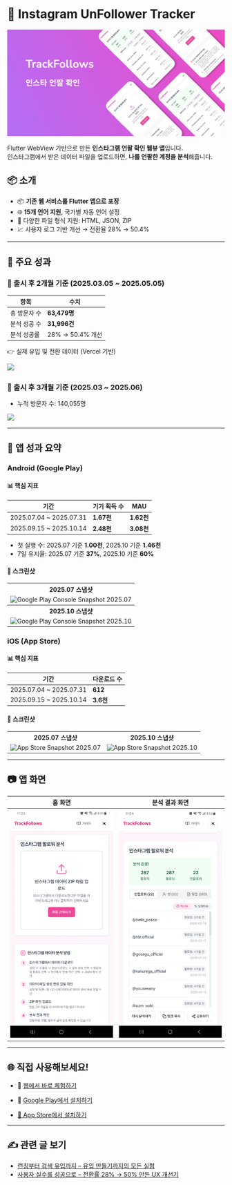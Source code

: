 # 📱 Instagram UnFollower Tracker

![TrackFollows Google Play thumbnail](assets/screenshots/thumbnail.png)

Flutter WebView 기반으로 만든 **인스타그램 언팔 확인 웹뷰 앱**입니다.  
인스타그램에서 받은 데이터 파일을 업로드하면, **나를 언팔한 계정을 분석**해줍니다.

## 📦 소개

- 📦 **기존 웹 서비스를 Flutter 앱으로 포장**
- 🌐 **15개 언어 지원**, 국가별 자동 언어 설정
- 🧾 다양한 파일 형식 지원: HTML, JSON, ZIP
- 📈 사용자 로그 기반 개선 → 전환율 28% → 50.4%

---

## 🧪 주요 성과

### 📌 출시 후 2개월 기준 (2025.03.05 ~ 2025.05.05)

| 항목         | 수치             |
| ------------ | ---------------- |
| 총 방문자 수 | **63,479명**     |
| 분석 성공 수 | **31,996건**     |
| 분석 성공률  | 28% → 50.4% 개선 |

👉 실제 유입 및 전환 데이터 (Vercel 기반)

![](https://velog.velcdn.com/images/hyunjoong/post/cfa9b559-cc19-494c-b71f-bb61c10aac49/image.png)

### 📌 출시 후 3개월 기준 (2025.03 ~ 2025.06)

- 누적 방문자 수: 140,055명

![](https://velog.velcdn.com/images/hyunjoong/post/fbe35635-fc41-4b4d-9268-c0957eb33ac9/image.png)

---

## 📱 앱 성과 요약

### Android (Google Play)

#### 📊 핵심 지표

| 기간                    | 기기 획득 수 | MAU        |
| ----------------------- | ------------ | ---------- |
| 2025.07.04 ~ 2025.07.31 | **1.67천**   | **1.62천** |
| 2025.09.15 ~ 2025.10.14 | **2.48천**   | **3.08천** |

- 첫 실행 수: 2025.07 기준 **1.00천**, 2025.10 기준 **1.46천**
- 7일 유지율: 2025.07 기준 **37%**, 2025.10 기준 **60%**

#### 📸 스크린샷

<table>
  <tr>
    <th>2025.07 스냅샷</th>
  </tr>
  <tr>
    <td>
      <img src="https://velog.velcdn.com/images/hyunjoong/post/ce1a5ce0-2211-442d-9e4a-593fa791142c/image.png" alt="Google Play Console Snapshot 2025.07" width="820" height="340" />
    </td> 
  </tr>
    <th>2025.10 스냅샷</th>

  <tr>
   <td>
      <img src="https://velog.velcdn.com/images/hyunjoong/post/baa561dc-f17a-49c6-84b4-eebd3711c2d1/image.png" alt="Google Play Console Snapshot 2025.10" width="820" height="340" />
    </td>
  </tr>
</table>

### iOS (App Store)

#### 📊 핵심 지표

| 기간                    | 다운로드 수 |
| ----------------------- | ----------- |
| 2025.07.04 ~ 2025.07.31 | **612**     |
| 2025.09.15 ~ 2025.10.14 | **3.6천**   |

#### 📸 스크린샷

<table>
  <tr>
    <th>2025.07 스냅샷</th>
    <th>2025.10 스냅샷</th>
  </tr>
  <tr>
    <td>
      <img src="https://velog.velcdn.com/images/hyunjoong/post/f9e29a9a-10f0-4187-b77f-40ea762510f9/image.png" alt="App Store Snapshot 2025.07" width="620" height="540" />
    </td>
    <td>
      <img src="https://velog.velcdn.com/images/hyunjoong/post/4eb219e2-b04c-4445-b753-34973b91d7ec/image.png" alt="App Store Snapshot 2025.10" width="620" height="540" />
    </td>
  </tr>
</table>

---

## 📷 앱 화면

| 홈 화면                                | 분석 결과 화면                               |
| -------------------------------------- | -------------------------------------------- |
| ![Main](assets/images/main_screen.png) | ![Result](assets/images/analysis_result.png) |

---

## 🌐 직접 사용해보세요!

- 🔗 [웹에서 바로 체험하기](https://trackfollows.com)
- 📲 [Google Play에서 설치하기](https://play.google.com/store/apps/details?id=com.hyjoong.trackfollows&hl=ko)

- [🍎 App Store에서 설치하기](https://apps.apple.com/ko/app/trackfollows-인스타-언팔-확인/id6747464895)

---

## ✍️ 관련 글 보기

- [런칭부터 검색 유입까지 – 유입 만들기까지의 모든 실험](https://velog.io/@hyunjoong/insta-unfollow-launch-seo-growth)
- [사용자 실수를 성공으로 – 전환률 28% → 50% 만든 UX 개선기](https://velog.io/@hyunjoong/insta-unfollow-ux-error-fix)
